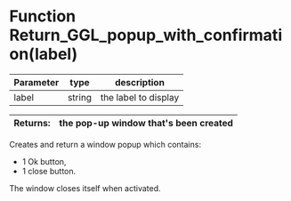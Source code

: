 # Function Return_GGL_popup_with_confirmation(label)


| Parameter   |  type   |              description                   |
|--           |       --|--                                          |
|   label      | string  | the label to display                      |

| Returns:  | the pop-up window that's been created |
|--         |                                     --|

Creates and return a window popup which contains: 
- 1 Ok button,
- 1 close button.
																	
The window closes itself when activated.
